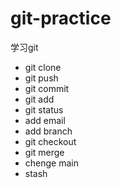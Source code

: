 # git-practice
学习git
- git clone
- git push
- git commit
- git add
- git status
- add email
- add branch
- git checkout
- git merge
- chenge main
- stash